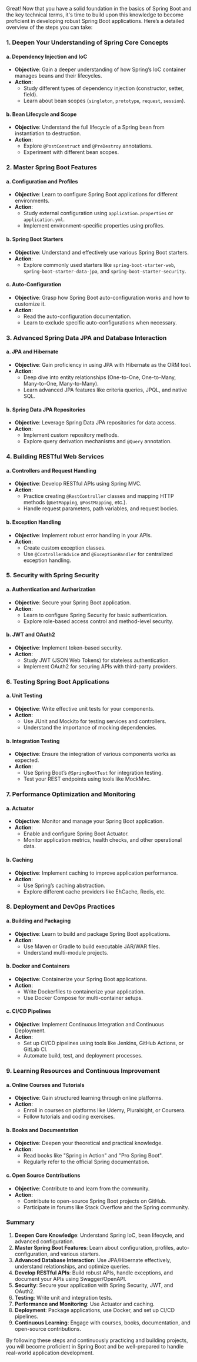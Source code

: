 Great! Now that you have a solid foundation in the basics of Spring Boot and the key technical terms, it's time to build upon this knowledge to become proficient in developing robust Spring Boot applications. Here’s a detailed overview of the steps you can take:

### 1. Deepen Your Understanding of Spring Core Concepts

#### a. Dependency Injection and IoC
- **Objective**: Gain a deeper understanding of how Spring’s IoC container manages beans and their lifecycles.
- **Action**: 
  - Study different types of dependency injection (constructor, setter, field).
  - Learn about bean scopes (`singleton`, `prototype`, `request`, `session`).

#### b. Bean Lifecycle and Scope
- **Objective**: Understand the full lifecycle of a Spring bean from instantiation to destruction.
- **Action**:
  - Explore `@PostConstruct` and `@PreDestroy` annotations.
  - Experiment with different bean scopes.

### 2. Master Spring Boot Features

#### a. Configuration and Profiles
- **Objective**: Learn to configure Spring Boot applications for different environments.
- **Action**:
  - Study external configuration using `application.properties` or `application.yml`.
  - Implement environment-specific properties using profiles.

#### b. Spring Boot Starters
- **Objective**: Understand and effectively use various Spring Boot starters.
- **Action**:
  - Explore commonly used starters like `spring-boot-starter-web`, `spring-boot-starter-data-jpa`, and `spring-boot-starter-security`.

#### c. Auto-Configuration
- **Objective**: Grasp how Spring Boot auto-configuration works and how to customize it.
- **Action**:
  - Read the auto-configuration documentation.
  - Learn to exclude specific auto-configurations when necessary.

### 3. Advanced Spring Data JPA and Database Interaction

#### a. JPA and Hibernate
- **Objective**: Gain proficiency in using JPA with Hibernate as the ORM tool.
- **Action**:
  - Deep dive into entity relationships (One-to-One, One-to-Many, Many-to-One, Many-to-Many).
  - Learn advanced JPA features like criteria queries, JPQL, and native SQL.

#### b. Spring Data JPA Repositories
- **Objective**: Leverage Spring Data JPA repositories for data access.
- **Action**:
  - Implement custom repository methods.
  - Explore query derivation mechanisms and `@Query` annotation.

### 4. Building RESTful Web Services

#### a. Controllers and Request Handling
- **Objective**: Develop RESTful APIs using Spring MVC.
- **Action**:
  - Practice creating `@RestController` classes and mapping HTTP methods (`@GetMapping`, `@PostMapping`, etc.).
  - Handle request parameters, path variables, and request bodies.

#### b. Exception Handling
- **Objective**: Implement robust error handling in your APIs.
- **Action**:
  - Create custom exception classes.
  - Use `@ControllerAdvice` and `@ExceptionHandler` for centralized exception handling.

### 5. Security with Spring Security

#### a. Authentication and Authorization
- **Objective**: Secure your Spring Boot application.
- **Action**:
  - Learn to configure Spring Security for basic authentication.
  - Explore role-based access control and method-level security.

#### b. JWT and OAuth2
- **Objective**: Implement token-based security.
- **Action**:
  - Study JWT (JSON Web Tokens) for stateless authentication.
  - Implement OAuth2 for securing APIs with third-party providers.

### 6. Testing Spring Boot Applications

#### a. Unit Testing
- **Objective**: Write effective unit tests for your components.
- **Action**:
  - Use JUnit and Mockito for testing services and controllers.
  - Understand the importance of mocking dependencies.

#### b. Integration Testing
- **Objective**: Ensure the integration of various components works as expected.
- **Action**:
  - Use Spring Boot’s `@SpringBootTest` for integration testing.
  - Test your REST endpoints using tools like MockMvc.

### 7. Performance Optimization and Monitoring

#### a. Actuator
- **Objective**: Monitor and manage your Spring Boot application.
- **Action**:
  - Enable and configure Spring Boot Actuator.
  - Monitor application metrics, health checks, and other operational data.

#### b. Caching
- **Objective**: Implement caching to improve application performance.
- **Action**:
  - Use Spring’s caching abstraction.
  - Explore different cache providers like EhCache, Redis, etc.

### 8. Deployment and DevOps Practices

#### a. Building and Packaging
- **Objective**: Learn to build and package Spring Boot applications.
- **Action**:
  - Use Maven or Gradle to build executable JAR/WAR files.
  - Understand multi-module projects.

#### b. Docker and Containers
- **Objective**: Containerize your Spring Boot applications.
- **Action**:
  - Write Dockerfiles to containerize your application.
  - Use Docker Compose for multi-container setups.

#### c. CI/CD Pipelines
- **Objective**: Implement Continuous Integration and Continuous Deployment.
- **Action**:
  - Set up CI/CD pipelines using tools like Jenkins, GitHub Actions, or GitLab CI.
  - Automate build, test, and deployment processes.

### 9. Learning Resources and Continuous Improvement

#### a. Online Courses and Tutorials
- **Objective**: Gain structured learning through online platforms.
- **Action**:
  - Enroll in courses on platforms like Udemy, Pluralsight, or Coursera.
  - Follow tutorials and coding exercises.

#### b. Books and Documentation
- **Objective**: Deepen your theoretical and practical knowledge.
- **Action**:
  - Read books like "Spring in Action" and "Pro Spring Boot".
  - Regularly refer to the official Spring documentation.

#### c. Open Source Contributions
- **Objective**: Contribute to and learn from the community.
- **Action**:
  - Contribute to open-source Spring Boot projects on GitHub.
  - Participate in forums like Stack Overflow and the Spring community.

### Summary

1. **Deepen Core Knowledge**: Understand Spring IoC, bean lifecycle, and advanced configuration.
2. **Master Spring Boot Features**: Learn about configuration, profiles, auto-configuration, and various starters.
3. **Advanced Database Interaction**: Use JPA/Hibernate effectively, understand relationships, and optimize queries.
4. **Develop RESTful APIs**: Build robust APIs, handle exceptions, and document your APIs using Swagger/OpenAPI.
5. **Security**: Secure your application with Spring Security, JWT, and OAuth2.
6. **Testing**: Write unit and integration tests.
7. **Performance and Monitoring**: Use Actuator and caching.
8. **Deployment**: Package applications, use Docker, and set up CI/CD pipelines.
9. **Continuous Learning**: Engage with courses, books, documentation, and open-source contributions.

By following these steps and continuously practicing and building projects, you will become proficient in Spring Boot and be well-prepared to handle real-world application development.